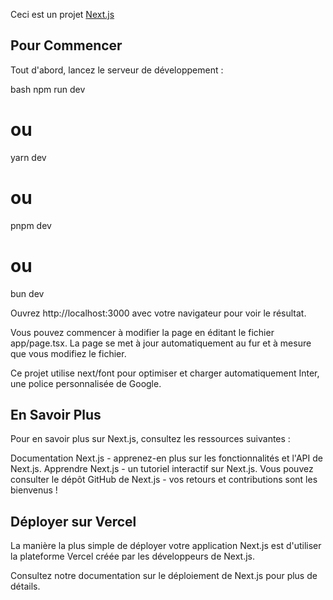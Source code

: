 Ceci est un projet [Next.js](https://nextjs.org/)

## Pour Commencer

Tout d'abord, lancez le serveur de développement :

bash
npm run dev
# ou
yarn dev
# ou
pnpm dev
# ou
bun dev

Ouvrez http://localhost:3000 avec votre navigateur pour voir le résultat.

Vous pouvez commencer à modifier la page en éditant le fichier app/page.tsx. La page se met à jour automatiquement au fur et à mesure que vous modifiez le fichier.

Ce projet utilise next/font pour optimiser et charger automatiquement Inter, une police personnalisée de Google.

## En Savoir Plus

Pour en savoir plus sur Next.js, consultez les ressources suivantes :

Documentation Next.js - apprenez-en plus sur les fonctionnalités et l'API de Next.js.
Apprendre Next.js - un tutoriel interactif sur Next.js.
Vous pouvez consulter le dépôt GitHub de Next.js - vos retours et contributions sont les bienvenus !

## Déployer sur Vercel

La manière la plus simple de déployer votre application Next.js est d'utiliser la plateforme Vercel créée par les développeurs de Next.js.

Consultez notre documentation sur le déploiement de Next.js pour plus de détails.
